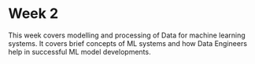 # Week 2

This week covers modelling and processing of Data for machine learning systems. It covers brief concepts of ML systems and how Data Engineers help in successful ML model developments.